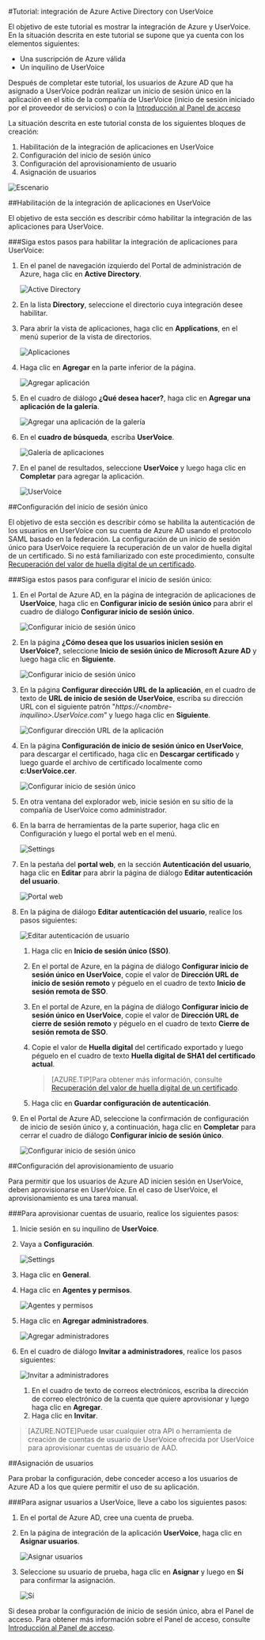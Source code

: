 <properties 
    pageTitle="Tutorial: Integración de Azure Active Directory con UserVoice | Microsoft Azure" 
    description="Aprenda cómo usar UserVoice con Azure Active Directory para habilitar el inicio de sesión único, el aprovisionamiento automatizado, etc." 
    services="active-directory" 
    authors="markusvi"  
    documentationCenter="na" 
    manager="stevenpo"/>
<tags 
    ms.service="active-directory" 
    ms.devlang="na" 
    ms.topic="article" 
    ms.tgt_pltfrm="na" 
    ms.workload="identity" 
    ms.date="01/12/2016" 
    ms.author="markvi" />

#Tutorial: integración de Azure Active Directory con UserVoice
  
El objetivo de este tutorial es mostrar la integración de Azure y UserVoice. En la situación descrita en este tutorial se supone que ya cuenta con los elementos siguientes:

-   Una suscripción de Azure válida
-   Un inquilino de UserVoice
  
Después de completar este tutorial, los usuarios de Azure AD que ha asignado a UserVoice podrán realizar un inicio de sesión único en la aplicación en el sitio de la compañía de UserVoice (inicio de sesión iniciado por el proveedor de servicios) o con la [Introducción al Panel de acceso](active-directory-saas-access-panel-introduction.md)
  
La situación descrita en este tutorial consta de los siguientes bloques de creación:

1.  Habilitación de la integración de aplicaciones en UserVoice
2.  Configuración del inicio de sesión único
3.  Configuración del aprovisionamiento de usuario
4.  Asignación de usuarios

![Escenario](./media/active-directory-saas-uservoice-tutorial/IC777514.png "Escenario")

##Habilitación de la integración de aplicaciones en UserVoice
  
El objetivo de esta sección es describir cómo habilitar la integración de las aplicaciones para UserVoice.

###Siga estos pasos para habilitar la integración de aplicaciones para UserVoice:

1.  En el panel de navegación izquierdo del Portal de administración de Azure, haga clic en **Active Directory**.

    ![Active Directory](./media/active-directory-saas-uservoice-tutorial/IC700993.png "Active Directory")

2.  En la lista **Directory**, seleccione el directorio cuya integración desee habilitar.

3.  Para abrir la vista de aplicaciones, haga clic en **Applications**, en el menú superior de la vista de directorios.

    ![Aplicaciones](./media/active-directory-saas-uservoice-tutorial/IC700994.png "Aplicaciones")

4.  Haga clic en **Agregar** en la parte inferior de la página.

    ![Agregar aplicación](./media/active-directory-saas-uservoice-tutorial/IC749321.png "Agregar aplicación")

5.  En el cuadro de diálogo **¿Qué desea hacer?**, haga clic en **Agregar una aplicación de la galería**.

    ![Agregar una aplicación de la galería](./media/active-directory-saas-uservoice-tutorial/IC749322.png "Agregar una aplicación de la galería")

6.  En el **cuadro de búsqueda**, escriba **UserVoice**.

    ![Galería de aplicaciones](./media/active-directory-saas-uservoice-tutorial/IC777513.png "Galería de aplicaciones")

7.  En el panel de resultados, seleccione **UserVoice** y luego haga clic en **Completar** para agregar la aplicación.

    ![UserVoice](./media/active-directory-saas-uservoice-tutorial/IC777810.png "UserVoice")

##Configuración del inicio de sesión único
  
El objetivo de esta sección es describir cómo se habilita la autenticación de los usuarios en UserVoice con su cuenta de Azure AD usando el protocolo SAML basado en la federación. La configuración de un inicio de sesión único para UserVoice requiere la recuperación de un valor de huella digital de un certificado. Si no está familiarizado con este procedimiento, consulte [Recuperación del valor de huella digital de un certificado](http://youtu.be/YKQF266SAxI).

###Siga estos pasos para configurar el inicio de sesión único:

1.  En el Portal de Azure AD, en la página de integración de aplicaciones de **UserVoice**, haga clic en **Configurar inicio de sesión único** para abrir el cuadro de diálogo **Configurar inicio de sesión único**.

    ![Configurar inicio de sesión único](./media/active-directory-saas-uservoice-tutorial/IC777515.png "Configurar inicio de sesión único")

2.  En la página **¿Cómo desea que los usuarios inicien sesión en UserVoice?**, seleccione **Inicio de sesión único de Microsoft Azure AD** y luego haga clic en **Siguiente**.

    ![Configurar inicio de sesión único](./media/active-directory-saas-uservoice-tutorial/IC777516.png "Configurar inicio de sesión único")

3.  En la página **Configurar dirección URL de la aplicación**, en el cuadro de texto de **URL de inicio de sesión de UserVoice**, escriba su dirección URL con el siguiente patrón "*https://\<nombre-inquilino>.UserVoice.com*" y luego haga clic en **Siguiente**.

    ![Configurar dirección URL de la aplicación](./media/active-directory-saas-uservoice-tutorial/IC777517.png "Configurar dirección URL de la aplicación")

4.  En la página **Configuración de inicio de sesión único en UserVoice**, para descargar el certificado, haga clic en **Descargar certificado** y luego guarde el archivo de certificado localmente como **c:UserVoice.cer**.

    ![Configurar inicio de sesión único](./media/active-directory-saas-uservoice-tutorial/IC777518.png "Configurar inicio de sesión único")

5.  En otra ventana del explorador web, inicie sesión en su sitio de la compañía de UserVoice como administrador.

6.  En la barra de herramientas de la parte superior, haga clic en Configuración y luego el portal web en el menú.

    ![Settings](./media/active-directory-saas-uservoice-tutorial/IC777519.png "Settings")

7.  En la pestaña del **portal web**, en la sección **Autenticación del usuario**, haga clic en **Editar** para abrir la página de diálogo **Editar autenticación del usuario**.

    ![Portal web](./media/active-directory-saas-uservoice-tutorial/IC777520.png "Portal web")

8.  En la página de diálogo **Editar autenticación del usuario**, realice los pasos siguientes:

    ![Editar autenticación de usuario](./media/active-directory-saas-uservoice-tutorial/IC777521.png "Editar autenticación de usuario")

    1.  Haga clic en **Inicio de sesión único (SSO)**.
    2.  En el portal de Azure, en la página de diálogo **Configurar inicio de sesión único en UserVoice**, copie el valor de **Dirección URL de inicio de sesión remoto** y péguelo en el cuadro de texto **Inicio de sesión remota de SSO**.
    3.  En el portal de Azure, en la página de diálogo **Configurar inicio de sesión único en UserVoice**, copie el valor de **Dirección URL de cierre de sesión remoto** y péguelo en el cuadro de texto **Cierre de sesión remota de SSO**.
    4.  Copie el valor de **Huella digital** del certificado exportado y luego péguelo en el cuadro de texto **Huella digital de SHA1 del certificado actual**.  

        >[AZURE.TIP]Para obtener más información, consulte [Recuperación del valor de huella digital de un certificado](http://youtu.be/YKQF266SAxI).

    5.  Haga clic en **Guardar configuración de autenticación**.

9.  En el Portal de Azure AD, seleccione la confirmación de configuración de inicio de sesión único y, a continuación, haga clic en **Completar** para cerrar el cuadro de diálogo **Configurar inicio de sesión único**.

    ![Configurar inicio de sesión único](./media/active-directory-saas-uservoice-tutorial/IC777522.png "Configurar inicio de sesión único")

##Configuración del aprovisionamiento de usuario
  
Para permitir que los usuarios de Azure AD inicien sesión en UserVoice, deben aprovisionarse en UserVoice. En el caso de UserVoice, el aprovisionamiento es una tarea manual.

###Para aprovisionar cuentas de usuario, realice los siguientes pasos:

1.  Inicie sesión en su inquilino de **UserVoice**.

2.  Vaya a **Configuración**.

    ![Settings](./media/active-directory-saas-uservoice-tutorial/IC777811.png "Settings")

3.  Haga clic en **General**.

4.  Haga clic en **Agentes y permisos**.

    ![Agentes y permisos](./media/active-directory-saas-uservoice-tutorial/IC777812.png "Agentes y permisos")

5.  Haga clic en **Agregar administradores**.

    ![Agregar administradores](./media/active-directory-saas-uservoice-tutorial/IC777813.png "Agregar administradores")

6.  En el cuadro de diálogo **Invitar a administradores**, realice los pasos siguientes:

    ![Invitar a administradores](./media/active-directory-saas-uservoice-tutorial/IC777814.png "Invitar a administradores")

    1.  En el cuadro de texto de correos electrónicos, escriba la dirección de correo electrónico de la cuenta que quiere aprovisionar y luego haga clic en **Agregar**.
    2.  Haga clic en **Invitar**.

>[AZURE.NOTE]Puede usar cualquier otra API o herramienta de creación de cuentas de usuario de UserVoice ofrecida por UserVoice para aprovisionar cuentas de usuario de AAD.

##Asignación de usuarios
  
Para probar la configuración, debe conceder acceso a los usuarios de Azure AD a los que quiere permitir el uso de su aplicación.

###Para asignar usuarios a UserVoice, lleve a cabo los siguientes pasos:

1.  En el portal de Azure AD, cree una cuenta de prueba.

2.  En la página de integración de la aplicación **UserVoice**, haga clic en **Asignar usuarios**.

    ![Asignar usuarios](./media/active-directory-saas-uservoice-tutorial/IC777523.png "Asignar usuarios")

3.  Seleccione su usuario de prueba, haga clic en **Asignar** y luego en **Sí** para confirmar la asignación.

    ![Sí](./media/active-directory-saas-uservoice-tutorial/IC767830.png "Sí")
  
Si desea probar la configuración de inicio de sesión único, abra el Panel de acceso. Para obtener más información sobre el Panel de acceso, consulte [Introducción al Panel de acceso](active-directory-saas-access-panel-introduction.md).

<!---HONumber=AcomDC_0114_2016-->